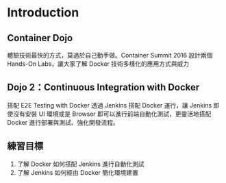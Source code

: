 # Introduction

## Container Dojo

體驗技術最快的方式，莫過於自己動手做。Container Summit 2016 設計兩個 Hands-On Labs，讓大家了解 Docker 技術多樣化的應用方式與威力

## Dojo 2：Continuous Integration with Docker

搭配 E2E Testing with Docker 透過 Jenkins 搭配 Docker 運行，讓 Jenkins 即使沒有安裝 UI 環境或是 Browser 即可以進行前端自動化測試，更靈活地搭配 Docker 進行部署與測試、強化開發流程。

## 練習目標

1. 了解 Docker 如何搭配 Jenkins 進行自動化測試
2. 了解 Jenkins 如何經由 Docker 簡化環境建置
